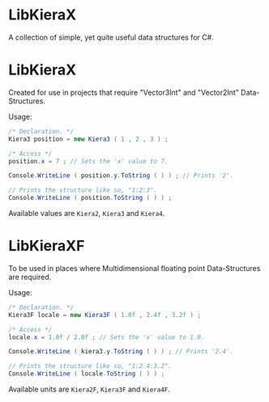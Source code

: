 # LibKieraX
A collection of simple, yet quite useful data structures for C#.

# LibKieraX

Created for use in projects that require "Vector3Int" and "Vector2Int" Data-Structures.

Usage:

```cs
/* Declaration. */
Kiera3 position = new Kiera3 ( 1 , 2 , 3 ) ;

/* Access */
position.x = 7 ; // Sets the 'x' value to 7.

Console.WriteLine ( position.y.ToString ( ) ) ; // Prints '2'.

// Prints the structure like so, "1:2:3".
Console.WriteLine ( position.ToString ( ) ) ;
```

Available values are `﻿Kiera2﻿`, `﻿Kiera3﻿` and `﻿Kiera4﻿`.

# LibKieraXF

To be used in places where Multidimensional floating point Data-Structures are required.

Usage:

```cs
/* Declaration. */
Kiera3F locale = new Kiera3F ( 1.0f , 2.4f , 3.2f ) ;

/* Access */
locale.x = 1.0f / 2.0f ; // Sets the 'x' value to 1.0.

Console.WriteLine ( kiera3.y.ToString ( ) ) ; // Prints '2.4'.

// Prints the structure like so, "1:2.4:3.2".
Console.WriteLine ( locale.ToString ( ) ) ;
```

Available units are `﻿Kiera2﻿F`, `﻿Kiera3﻿F` and `﻿Kiera4﻿F`.
